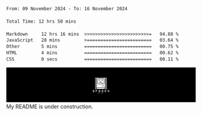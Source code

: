 <!--START_SECTION:waka-->

```txt
From: 09 November 2024 - To: 16 November 2024

Total Time: 12 hrs 50 mins

Markdown     12 hrs 16 mins  >>>>>>>>>>>>>>>>>>>>>>>>=   94.88 %
JavaScript   28 mins         >========================   03.64 %
Other        5 mins          =========================   00.75 %
HTML         4 mins          =========================   00.62 %
CSS          0 secs          =========================   00.11 %
```

<!--END_SECTION:waka-->

<img src="https://raw.githubusercontent.com/n3xta/image-hosting/main/img/202411032331174.png"/>
My README is under construction. 
